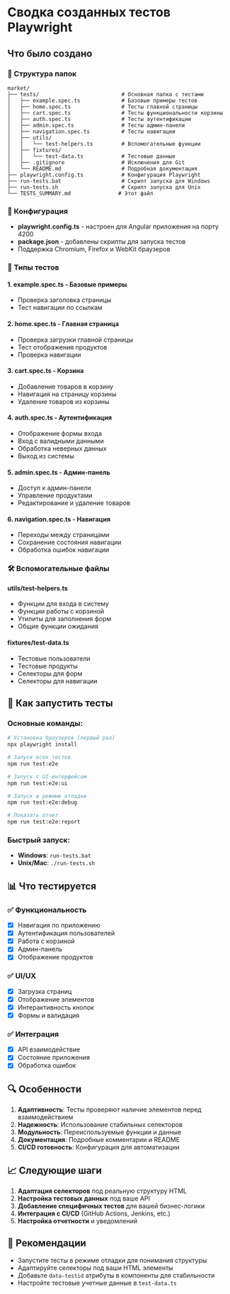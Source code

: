 # Сводка созданных тестов Playwright

## Что было создано

### 📁 Структура папок

```
market/
├── tests/                          # Основная папка с тестами
│   ├── example.spec.ts             # Базовые примеры тестов
│   ├── home.spec.ts                # Тесты главной страницы
│   ├── cart.spec.ts                # Тесты функциональности корзины
│   ├── auth.spec.ts                # Тесты аутентификации
│   ├── admin.spec.ts               # Тесты админ-панели
│   ├── navigation.spec.ts          # Тесты навигации
│   ├── utils/
│   │   └── test-helpers.ts         # Вспомогательные функции
│   ├── fixtures/
│   │   └── test-data.ts            # Тестовые данные
│   ├── .gitignore                  # Исключения для Git
│   └── README.md                   # Подробная документация
├── playwright.config.ts            # Конфигурация Playwright
├── run-tests.bat                   # Скрипт запуска для Windows
├── run-tests.sh                    # Скрипт запуска для Unix
└── TESTS_SUMMARY.md               # Этот файл
```

### 🔧 Конфигурация

- **playwright.config.ts** - настроен для Angular приложения на порту 4200
- **package.json** - добавлены скрипты для запуска тестов
- Поддержка Chromium, Firefox и WebKit браузеров

### 📝 Типы тестов

#### 1. **example.spec.ts** - Базовые примеры

- Проверка заголовка страницы
- Тест навигации по ссылкам

#### 2. **home.spec.ts** - Главная страница

- Проверка загрузки главной страницы
- Тест отображения продуктов
- Проверка навигации

#### 3. **cart.spec.ts** - Корзина

- Добавление товаров в корзину
- Навигация на страницу корзины
- Удаление товаров из корзины

#### 4. **auth.spec.ts** - Аутентификация

- Отображение формы входа
- Вход с валидными данными
- Обработка неверных данных
- Выход из системы

#### 5. **admin.spec.ts** - Админ-панель

- Доступ к админ-панели
- Управление продуктами
- Редактирование и удаление товаров

#### 6. **navigation.spec.ts** - Навигация

- Переходы между страницами
- Сохранение состояния навигации
- Обработка ошибок навигации

### 🛠️ Вспомогательные файлы

#### **utils/test-helpers.ts**

- Функции для входа в систему
- Функции работы с корзиной
- Утилиты для заполнения форм
- Общие функции ожидания

#### **fixtures/test-data.ts**

- Тестовые пользователи
- Тестовые продукты
- Селекторы для форм
- Селекторы для навигации

## 🚀 Как запустить тесты

### Основные команды:

```bash
# Установка браузеров (первый раз)
npx playwright install

# Запуск всех тестов
npm run test:e2e

# Запуск с UI интерфейсом
npm run test:e2e:ui

# Запуск в режиме отладки
npm run test:e2e:debug

# Показать отчет
npm run test:e2e:report
```

### Быстрый запуск:

- **Windows**: `run-tests.bat`
- **Unix/Mac**: `./run-tests.sh`

## 📊 Что тестируется

### ✅ Функциональность

- [x] Навигация по приложению
- [x] Аутентификация пользователей
- [x] Работа с корзиной
- [x] Админ-панель
- [x] Отображение продуктов

### ✅ UI/UX

- [x] Загрузка страниц
- [x] Отображение элементов
- [x] Интерактивность кнопок
- [x] Формы и валидация

### ✅ Интеграция

- [x] API взаимодействие
- [x] Состояние приложения
- [x] Обработка ошибок

## 🔍 Особенности

1. **Адаптивность**: Тесты проверяют наличие элементов перед взаимодействием
2. **Надежность**: Использование стабильных селекторов
3. **Модульность**: Переиспользуемые функции и данные
4. **Документация**: Подробные комментарии и README
5. **CI/CD готовность**: Конфигурация для автоматизации

## 📈 Следующие шаги

1. **Адаптация селекторов** под реальную структуру HTML
2. **Настройка тестовых данных** под ваше API
3. **Добавление специфичных тестов** для вашей бизнес-логики
4. **Интеграция с CI/CD** (GitHub Actions, Jenkins, etc.)
5. **Настройка отчетности** и уведомлений

## 🎯 Рекомендации

- Запустите тесты в режиме отладки для понимания структуры
- Адаптируйте селекторы под ваши HTML элементы
- Добавьте `data-testid` атрибуты в компоненты для стабильности
- Настройте тестовые учетные данные в `test-data.ts`
